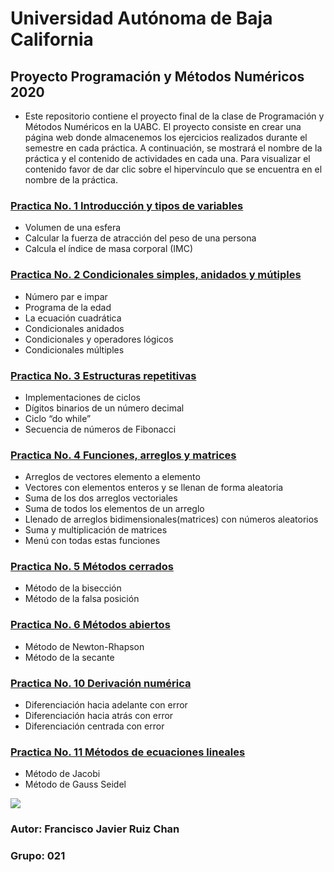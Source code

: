 # Universidad Autónoma  de Baja California 
## Proyecto Programación y Métodos Numéricos 2020
* Este repositorio contiene el proyecto final de la clase de Programación y Métodos Numéricos en la UABC. El proyecto consiste en crear una página web donde almacenemos los ejercicios realizados durante el semestre en cada práctica. A continuación, se mostrará el nombre de la práctica y el contenido de actividades en cada una. Para visualizar el contenido favor de dar clic sobre el hipervínculo que se encuentra en el nombre de la práctica. 

### [**Practica No. 1 Introducción y tipos de variables**](https://github.com/Franciscorc14/Proyecto_PyMN_2020/tree/main/Practica%201)
* Volumen de una esfera
* Calcular la fuerza de atracción del peso de una persona
* Calcula el índice de masa corporal (IMC)
### [**Practica No. 2 Condicionales simples, anidados y mútiples**](https://github.com/Franciscorc14/Proyecto_PyMN_2020/tree/main/Practica%202)
* Número par e impar
* Programa de la edad
* La ecuación cuadrática
* Condicionales anidados
* Condicionales y operadores lógicos
* Condicionales múltiples
### [**Practica No. 3 Estructuras repetitivas**](https://github.com/Franciscorc14/Proyecto_PyMN_2020/tree/main/Practica%203)
* Implementaciones de ciclos
* Dígitos binarios de un número decimal
* Ciclo “do while”
* Secuencia de números de Fibonacci
### [**Practica No. 4 Funciones, arreglos y matrices**](https://github.com/Franciscorc14/Proyecto_PyMN_2020/tree/main/Practica%204)
* Arreglos de vectores elemento a elemento
* Vectores con elementos enteros y se llenan de forma aleatoria
* Suma de los dos arreglos vectoriales
* Suma de todos los elementos de un arreglo
* Llenado de arreglos bidimensionales(matrices) con números aleatorios
* Suma y multiplicación de matrices
* Menú con todas estas funciones  

### [**Practica No. 5 Métodos cerrados**](https://github.com/Franciscorc14/Proyecto_PyMN_2020/tree/main/Practica%205)
* Método de la bisección
* Método de la falsa posición
### [**Practica No. 6 Métodos abiertos**](https://github.com/Franciscorc14/Proyecto_PyMN_2020/tree/main/Practica%206)
* Método de Newton-Rhapson
* Método de la secante
### [**Practica No. 10 Derivación numérica**](https://github.com/Franciscorc14/Proyecto_PyMN_2020/tree/main/Practica%2010)
* Diferenciación hacia adelante con error
* Diferenciación hacia atrás con error
* Diferenciación centrada con error
### [**Practica No. 11 Métodos de ecuaciones lineales**](https://github.com/Franciscorc14/Proyecto_PyMN_2020/tree/main/Practica%2011)
* Método de Jacobi
* Método de Gauss Seidel

![](https://experienciajoven.com/wp-content/uploads/2020/11/programacion_gamer_001.gif)
### Autor: Francisco Javier Ruiz Chan                    
### Grupo: 021
